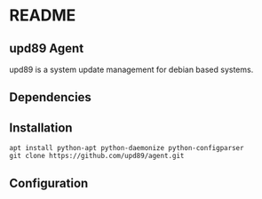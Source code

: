 # README

## upd89 Agent

upd89 is a system update management for debian based systems.

## Dependencies


## Installation

	apt install python-apt python-daemonize python-configparser
	git clone https://github.com/upd89/agent.git


## Configuration

